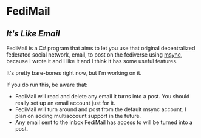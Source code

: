 # FediMail
## *It's Like Email*

FediMail is a C# program that aims to let you use that original decentralized federated social network, email, to post on the fediverse using [msync](https://github.com/Kansattica/msync), because I wrote it and I like it and I think it has some useful features.

It's pretty bare-bones right now, but I'm working on it.

If you do run this, be aware that:

- FediMail will read and delete any email it turns into a post. You should really set up an email account just for it.
- FediMail will turn around and post from the default msync account. I plan on adding multiaccount support in the future.
- Any email sent to the inbox FediMail has access to will be turned into a post.